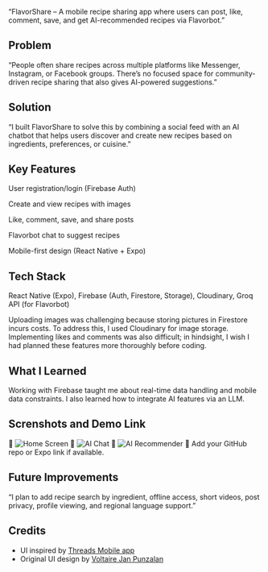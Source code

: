 “FlavorShare – A mobile recipe sharing app where users can post, like, comment, save, and get AI-recommended recipes via Flavorbot.”

## Problem
“People often share recipes across multiple platforms like Messenger, Instagram, or Facebook groups. There’s no focused space for community-driven recipe sharing that also gives AI-powered suggestions.”

## Solution
“I built FlavorShare to solve this by combining a social feed with an AI chatbot that helps users discover and create new recipes based on ingredients, preferences, or cuisine.”

## Key Features
User registration/login (Firebase Auth)

Create and view recipes with images

Like, comment, save, and share posts

Flavorbot chat to suggest recipes

Mobile-first design (React Native + Expo)

## Tech Stack
React Native (Expo), Firebase (Auth, Firestore, Storage), Cloudinary, Groq API (for Flavorbot)

Uploading images was challenging because storing pictures in Firestore incurs costs. To address this, I used Cloudinary for image storage. Implementing likes and comments was also difficult; in hindsight, I wish I had planned these features more thoroughly before coding.

## What I Learned
Working with Firebase taught me about real-time data handling and mobile data constraints. I also learned how to integrate AI features via an LLM.

## Screnshots and Demo Link
📸 ![Home Screen](./screenshots/Screenshot_2025-06-07-14-45-25-243_com.wewzer.FlavorFind.jpg)
📸 ![AI Chat](./screenshots/Screenshot_2025-06-07-14-45-34-010_com.wewzer.FlavorFind.jpg)
📸 ![AI Recommender](./screenshots/Screenshot_2025-06-07-00-01-35-604_com.wewzer.FlavorFind.jpg)
🔗 Add your GitHub repo or Expo link if available.

## Future Improvements
“I plan to add recipe search by ingredient, offline access, short videos, post privacy, profile viewing, and regional language support.”

## Credits
- UI inspired by [Threads Mobile app](https://www.threads.net/)
- Original UI design by [Voltaire Jan Punzalan](https://www.facebook.com/voltairejan.punzalan)
